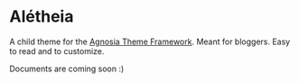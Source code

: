 # Alétheia

A child theme for the [Agnosia Theme Framework](https://github.com/andrezrv/agnosia). Meant for bloggers. Easy to read and to customize.

Documents are coming soon :)